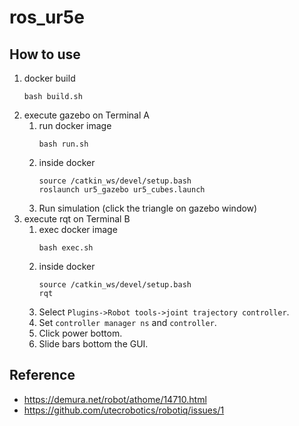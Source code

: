 # ros_ur5e

## How to use
1. docker build
    ```
    bash build.sh
    ```
1. execute gazebo
    on Terminal A
    1. run docker image
        ```
        bash run.sh
        ```
    1. inside docker
        ```
        source /catkin_ws/devel/setup.bash
        roslaunch ur5_gazebo ur5_cubes.launch
        ```
    1. Run simulation (click the triangle on gazebo window)
2. execute rqt
    on Terminal B
    1. exec docker image
        ```
        bash exec.sh
        ```
    1. inside docker
        ```
        source /catkin_ws/devel/setup.bash
        rqt
        ```
    1. Select `Plugins->Robot tools->joint trajectory controller`.
    1. Set `controller manager ns` and `controller`.
    1. Click power bottom.
    1. Slide bars bottom the GUI.

## Reference
- https://demura.net/robot/athome/14710.html
- https://github.com/utecrobotics/robotiq/issues/1